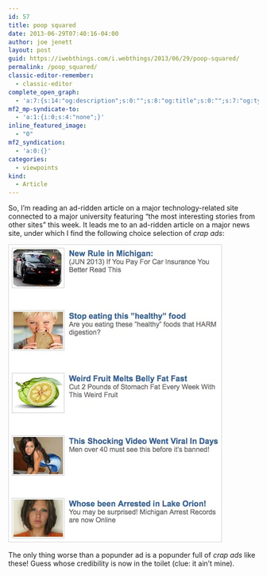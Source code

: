 ```yaml
---
id: 57
title: poop squared
date: 2013-06-29T07:40:16-04:00
author: joe jenett
layout: post
guid: https://iwebthings.com/i.webthings/2013/06/29/poop-squared/
permalink: /poop_squared/
classic-editor-remember:
  - classic-editor
complete_open_graph:
  - 'a:7:{s:14:"og:description";s:0:"";s:8:"og:title";s:0:"";s:7:"og:type";s:0:"";s:12:"twitter:card";s:7:"summary";s:15:"twitter:creator";s:0:"";s:19:"twitter:description";s:0:"";s:8:"og:image";s:0:"";}'
mf2_mp-syndicate-to:
  - 'a:1:{i:0;s:4:"none";}'
inline_featured_image:
  - "0"
mf2_syndication:
  - 'a:0:{}'
categories:
  - viewpoints
kind:
  - Article
---
```

So, I&#8217;m reading an ad-ridden article on a major technology-related site connected to a major university featuring &#8220;the most interesting stories from other sites&#8221; this week. It leads me to an ad-ridden article on a major news site, under which I find the following choice selection of _crap ads_:

<img style="border: none;" src="/images/incredible.jpg" alt="incredible" /> 

The only thing worse than a popunder ad is a popunder full of _crap ads_ like these! Guess whose credibility is now in the toilet (clue: it ain&#8217;t mine).